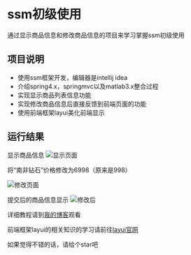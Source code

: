 # ssm初级使用
通过显示商品信息和修改商品信息的项目来学习掌握ssm初级使用

## 项目说明
- 使用ssm框架开发，编辑器是intellij idea
- 介绍spring4.x，springmvc以及matlab3.x整合过程
- 实现显示商品列表信息功能
- 实现修改商品信息后直接反馈到前端页面的功能
- 使用前端框架layui美化前端显示

## 运行结果
显示商品信息
![显示页面](https://raw.githubusercontent.com/2427595858/ssm-getting-started/master/img/%E6%98%BE%E7%A4%BA%E9%A1%B5%E9%9D%A2.png)

将“南非钻石”价格修改为6998（原来是998）

![修改页面](https://raw.githubusercontent.com/2427595858/ssm-getting-started/master/img/%E4%BF%AE%E6%94%B9%E9%A1%B5%E9%9D%A2.png)

提交后的商品信息显示
![修改后](https://raw.githubusercontent.com/2427595858/ssm-getting-started/master/img/%E4%BF%AE%E6%94%B9%E5%90%8E.png)

详细教程请到[我的博客](https://blog.csdn.net/silversoldier/article/details/80325236)观看

前端框架layui的相关知识的学习请前往[layui官网](http://www.layui.com/)

如果觉得不错的话，请给个star吧
